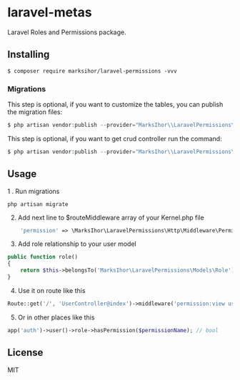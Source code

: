 # laravel-metas
Laravel Roles and Permissions package.

## Installing

```shell
$ composer require marksihor/laravel-permissions -vvv
```

### Migrations

This step is optional, if you want to customize the tables, you can publish the migration files:

```php
$ php artisan vendor:publish --provider="MarksIhor\\LaravelPermissions\\PermissionsServiceProvider" --tag=migrations
```

This step is optional, if you want to get crud controller run the command:

```php
$ php artisan vendor:publish --provider="MarksIhor\\LaravelPermissions\\PermissionsServiceProvider" --tag=controllers
```

## Usage

1 . Run migrations

```shell script
php artisan migrate
```

2. Add next line to $routeMiddleware array of your Kernel.php file

```php
    'permission' => \MarksIhor\LaravelPermissions\Http\Middleware\PermissionMiddleware::class,
```

3. Add role relationship to your user model

```php
public function role()
{
    return $this->belongsTo('MarksIhor\LaravelPermissions\Models\Role');
}
```

4. Use it on route like this

```php
Route::get('/', 'UserController@index')->middleware('permission:view users');
```

5. Or in other places like this

```php
app('auth')->user()->role->hasPermission($permissionName); // bool
```

## License

MIT